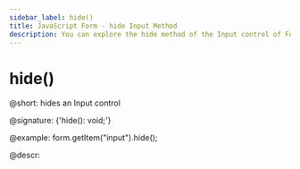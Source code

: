 ```yaml
---
sidebar_label: hide()
title: JavaScript Form - hide Input Method 
description: You can explore the hide method of the Input control of Form in the documentation of the DHTMLX JavaScript UI library. Browse developer guides and API reference, try out code examples and live demos, and download a free 30-day evaluation version of DHTMLX Suite 7.
---
```


# hide()

@short: hides an Input control

@signature: {'hide(): void;'}

@example:
form.getItem("input").hide(); 

@descr:
